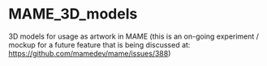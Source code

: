 # MAME_3D_models
3D models for usage as artwork in MAME (this is an on-going experiment / mockup for a future feature that is being discussed at: https://github.com/mamedev/mame/issues/388)
